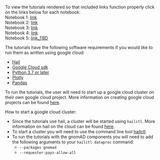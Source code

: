 To view the tutorials rendered so that included links function properly click on the links below for each notebook:
<br>Notebook 1: [link](https://nbviewer.org/github/atgu/hgdp_tgp/blob/tutorial_reformat/tutorials/nb1.ipynb)
<br>Notebook 2: [link](https://nbviewer.org/github/atgu/hgdp_tgp/blob/tutorial_reformat/tutorials/nb2.ipynb)
<br>Notebook 3: [link](https://nbviewer.org/github/atgu/hgdp_tgp/blob/tutorial_reformat/tutorials/nb3.ipynb)
<br>Notebook 4: [link](https://nbviewer.org/github/atgu/hgdp_tgp/blob/tutorial_reformat/tutorials/nb4.ipynb)
<br>Notebook 5: [link_TBD]()

The tutorials have the following software requirements if you would like to run them as written using google cloud:
- [Hail](https://hail.is/#install)
- [Google Cloud sdk](https://cloud.google.com/sdk/docs/install)
- [Python 3.7 or later](https://www.python.org/downloads/)
- [Plotly](https://plotly.com/python/getting-started/)
- [Pandas](https://pandas.pydata.org/getting_started.html)

To run the tutorials, the user will need to start up a google cloud cluster on their own google cloud project. More information on creating google cloud projects can be found [here](https://cloud.google.com/resource-manager/docs/creating-managing-projects).

How to start a google cloud cluster:
- Since the tutorials use hail, a cluster will be started using `hailctl`. More information on hail on the cloud can be found [here](https://hail.is/docs/0.2/hail_on_the_cloud.html).
- To start a cluster you will need to use the command line tool [hailctl](https://hail.is/docs/0.2/cloud/google_cloud.html#hailctl-dataproc). 
- To run the tutorials with the gnomAD components you will need to add the following arguments to your `hailctl dataproc` command:
    - `--packages gnomad`
    - `--requester-pays-allow-all`